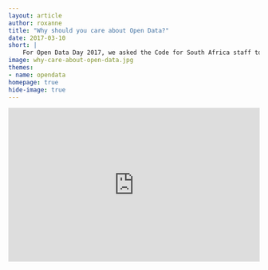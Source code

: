 ```yaml
---
layout: article
author: roxanne
title: "Why should you care about Open Data?"
date: 2017-03-10
short: |
    For Open Data Day 2017, we asked the Code for South Africa staff to weigh in on why Open Data is important and what it means to them. 
image: why-care-about-open-data.jpg
themes:
- name: opendata
homepage: true
hide-image: true
---
```

<div style="position:relative; padding-bottom: 56.25%; padding-top: 25px; height:0">
	<iframe src="https://drive.google.com/file/d/0B9HnzHxwGnfhNHA2ckRGRllETVU/preview" frameborder="0" style="position: absolute; top:0; left: 0; width:100%; height:100%;"></iframe>
</div>